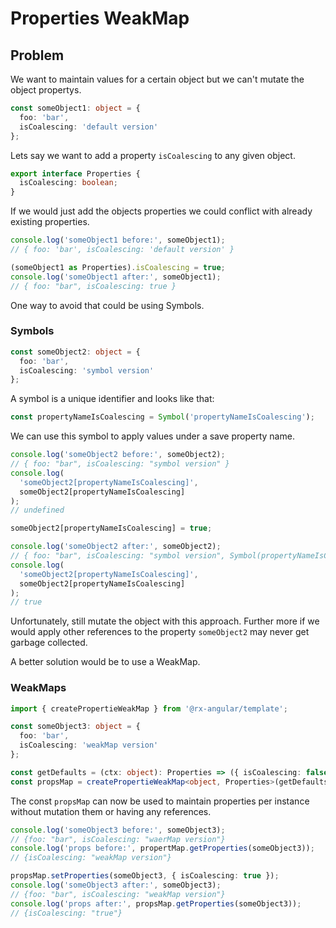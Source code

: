# Properties WeakMap

## Problem

We want to maintain values for a certain object but we can't mutate the object propertys.

```typescript
const someObject1: object = {
  foo: 'bar',
  isCoalescing: 'default version'
};
```

Lets say we want to add a property `isCoalescing` to any given object.

```typescript
export interface Properties {
  isCoalescing: boolean;
}
```

If we would just add the objects properties we could conflict with already existing properties.

```typescript
console.log('someObject1 before:', someObject1);
// { foo: 'bar', isCoalescing: 'default version' }

(someObject1 as Properties).isCoalescing = true;
console.log('someObject1 after:', someObject1);
// { foo: "bar", isCoalescing: true }
```

One way to avoid that could be using Symbols.

### Symbols

```typescript
const someObject2: object = {
  foo: 'bar',
  isCoalescing: 'symbol version'
};
```

A symbol is a unique identifier and looks like that:

```typescript
const propertyNameIsCoalescing = Symbol('propertyNameIsCoalescing');
```

We can use this symbol to apply values under a save property name.

```typescript
console.log('someObject2 before:', someObject2);
// { foo: "bar", isCoalescing: "symbol version" }
console.log(
  'someObject2[propertyNameIsCoalescing]',
  someObject2[propertyNameIsCoalescing]
);
// undefined

someObject2[propertyNameIsCoalescing] = true;

console.log('someObject2 after:', someObject2);
// { foo: "bar", isCoalescing: "symbol version", Symbol(propertyNameIsCoalescing): true }
console.log(
  'someObject2[propertyNameIsCoalescing]',
  someObject2[propertyNameIsCoalescing]
);
// true
```

Unfortunately, still mutate the object with this approach.
Further more if we would apply other references to the property `someObject2` may never get garbage collected.

A better solution would be to use a WeakMap.

### WeakMaps

```typescript
import { createPropertieWeakMap } from '@rx-angular/template';

const someObject3: object = {
  foo: 'bar',
  isCoalescing: 'weakMap version'
};

const getDefaults = (ctx: object): Properties => ({ isCoalescing: false });
const propsMap = createPropertieWeakMap<object, Properties>(getDefaults);
```

The const `propsMap` can now be used to maintain properties per instance without mutation them or having any references.

```typescript
console.log('someObject3 before:', someObject3);
// {foo: "bar", isCoalescing: "waerMap version"}
console.log('props before:', propertMap.getProperties(someObject3));
// {isCoalescing: "weakMap version"}

propsMap.setProperties(someObject3, { isCoalescing: true });
console.log('someObject3 after:', someObject3);
// {foo: "bar", isCoalescing: "weakMap version"}
console.log('props after:', propsMap.getProperties(someObject3));
// {isCoalescing: "true"}
```
